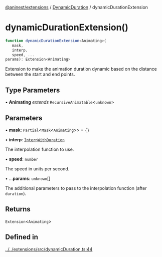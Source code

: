 [@aninest/extensions](../../index.md) / [DynamicDuration](../index.md) / dynamicDurationExtension

# dynamicDurationExtension()

```ts
function dynamicDurationExtension<Animating>(
   mask, 
   interp, 
   speed, ...
params): Extension<Animating>
```

Extension to make the animation duration dynamic based on
the distance between the start and end points.

## Type Parameters

• **Animating** *extends* `RecursiveAnimatable`\<`unknown`\>

## Parameters

• **mask**: `Partial`\<`Mask`\<`Animating`\>\> = `{}`

• **interp**: [`InterpWithDuration`](../type-aliases/InterpWithDuration.md)

The interpolation function to use.

• **speed**: `number`

The speed in units per second.

• ...**params**: `unknown`[]

The additional parameters to pass to the interpolation
function (after `duration`).

## Returns

`Extension`\<`Animating`\>

## Defined in

[../../extensions/src/dynamicDuration.ts:44](https://github.com/zphrs/aninest/blob/ba102fd602fb72315102b5ca371477900b4b57ce/extensions/src/dynamicDuration.ts#L44)
